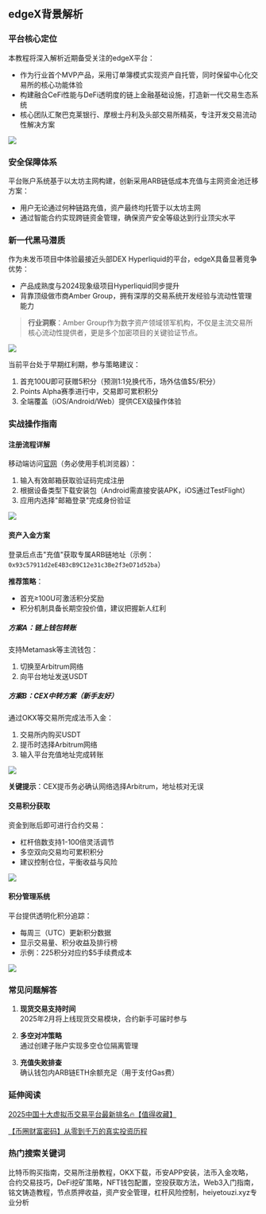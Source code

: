 ## edgeX背景解析

### 平台核心定位
本教程将深入解析近期备受关注的edgeX平台：
- 作为行业首个MVP产品，采用订单簿模式实现资产自托管，同时保留中心化交易所的核心功能体验
- 构建融合CeFi性能与DeFi透明度的链上金融基础设施，打造新一代交易生态系统
- 核心团队汇聚巴克莱银行、摩根士丹利及头部交易所精英，专注开发交易流动性解决方案

![](https://fe095ec.webp.li/edgex-005.png)

### 安全保障体系
平台账户系统基于以太坊主网构建，创新采用ARB链低成本充值与主网资金池迁移方案：
- 用户无论通过何种链路充值，资产最终均托管于以太坊主网
- 通过智能合约实现跨链资金管理，确保资产安全等级达到行业顶尖水平

### 新一代黑马潜质
作为未发币项目中体验最接近头部DEX Hyperliquid的平台，edgeX具备显著竞争优势：
- 产品成熟度与2024现象级项目Hyperliquid同步提升
- 背靠顶级做市商Amber Group，拥有深厚的交易系统开发经验与流动性管理能力

>**行业洞察**：Amber Group作为数字资产领域领军机构，不仅是主流交易所核心流动性提供者，更是多个加密项目的关键验证节点。

![](https://fe095ec.webp.li/edgex-001.jpeg)

当前平台处于早期红利期，参与策略建议：
1. 首充100U即可获赠5积分（预测1:1兑换代币，场外估值$5/积分）
2. Points Alpha赛季进行中，交易即可累积积分
3. 全端覆盖（iOS/Android/Web）提供CEX级操作体验

### 实战操作指南

#### 注册流程详解
移动端访问[官网](https://pro.edgex.exchange/referral/landing/594934750)（务必使用手机浏览器）：
1. 输入有效邮箱获取验证码完成注册
2. 根据设备类型下载安装包（Android需直接安装APK，iOS通过TestFlight）
3. 应用内选择"邮箱登录"完成身份验证

![](https://fe095ec.webp.li/edgex-006.jpg)

#### 资产入金方案
登录后点击"充值"获取专属ARB链地址（示例：`0x93c57911d2eE4B3cB9C12e31c3Be2f3eD71d52ba`）

**推荐策略**：
- 首充≥100U可激活积分奖励
- 积分机制具备长期空投价值，建议把握新人红利

##### 方案A：链上钱包转账
支持Metamask等主流钱包：
1. 切换至Arbitrum网络
2. 向平台地址发送USDT

##### 方案B：CEX中转方案（新手友好）
通过OKX等交易所完成法币入金：
1. 交易所内购买USDT
2. 提币时选择Arbitrum网络
3. 输入平台充值地址完成转账

![](https://fe095ec.webp.li/edgex-007.jpg)

**关键提示**：CEX提币务必确认网络选择Arbitrum，地址核对无误

#### 交易积分获取
资金到账后即可进行合约交易：
- 杠杆倍数支持1-100倍灵活调节
- 多空双向交易均可累积积分
- 建议控制仓位，平衡收益与风险

![](https://fe095ec.webp.li/edgex-003.png)

#### 积分管理系统
平台提供透明化积分追踪：
- 每周三（UTC）更新积分数据
- 显示交易量、积分收益及排行榜
- 示例：225积分对应约$5手续费成本

![](https://fe095ec.webp.li/edgex-008.png)

### 常见问题解答
1. **现货交易支持时间**  
2025年2月将上线现货交易模块，合约新手可届时参与

2. **多空对冲策略**  
通过创建子账户实现多空仓位隔离管理

3. **充值失败排查**  
确认钱包内ARB链ETH余额充足（用于支付Gas费）

### 延伸阅读
[2025中国十大虚拟币交易平台最新排名🔥【值得收藏】](https://btc8848.com/top-10-exchanges/)

[【币圈财富密码】从零到千万的真实投资历程](https://heiyetouzi.xyz/biquanstory001/)

### 热门搜索关键词
比特币购买指南，交易所注册教程，OKX下载，币安APP安装，法币入金攻略，合约交易技巧，DeFi挖矿策略，NFT钱包配置，空投获取方法，Web3入门指南，铭文铸造教程，节点质押收益，资产安全管理，杠杆风险控制，heiyetouzi.xyz专业分析
